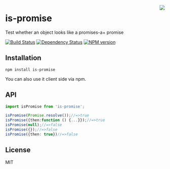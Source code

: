 <a href="https://promisesaplus.com/"><img src="https://promisesaplus.com/assets/logo-small.png" align="right" /></a>

# is-promise

  Test whether an object looks like a promises-a+ promise

 [![Build Status](https://img.shields.io/travis/then/is-promise/master.svg)](https://travis-ci.org/then/is-promise)
 [![Dependency Status](https://img.shields.io/david/then/is-promise.svg)](https://david-dm.org/then/is-promise)
 [![NPM version](https://img.shields.io/npm/v/is-promise.svg)](https://www.npmjs.org/package/is-promise)

## Installation

    npm install is-promise

You can also use it client side via npm.

## API

```typescript
import isPromise from 'is-promise';

isPromise(Promise.resolve());//=>true
isPromise({then:function () {...}});//=>true
isPromise(null);//=>false
isPromise({});//=>false
isPromise({then: true})//=>false
```

## License

  MIT
